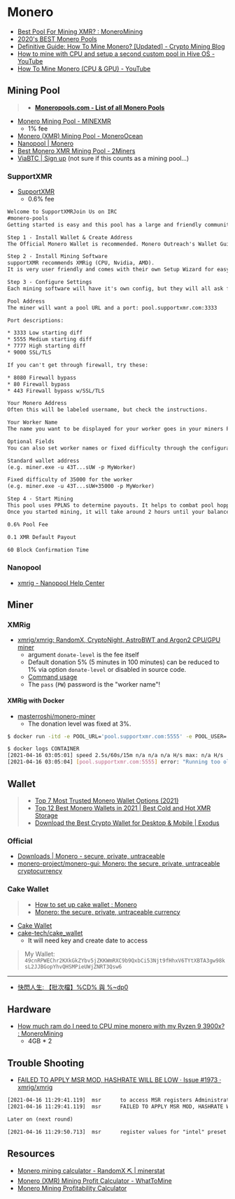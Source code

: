 # Monero

* [Best Pool For Mining XMR? : MoneroMining](https://www.reddit.com/r/MoneroMining/comments/8jhz48/best_pool_for_mining_xmr/)
* [2020's BEST Monero Pools](https://www.exodus.com/blog/best-monero-pools/)
* [Definitive Guide: How To Mine Monero? [Updated] - Crypto Mining Blog](https://2miners.com/blog/definitive-guide-how-to-mine-monero/)
* [How to mine with CPU and setup a second custom pool in Hive OS - YouTube](https://www.youtube.com/watch?v=jrfKTFsv4BQ)
* [How To Mine Monero (CPU & GPU) - YouTube](https://www.youtube.com/watch?v=Jfv7i1SyQbM)

## Mining Pool

> * [**Moneropools.com - List of all Monero Pools**](http://www.moneropools.com/)

* [Monero Mining Pool - MINEXMR](https://minexmr.com/)
  * 1% fee
* [Monero (XMR) Mining Pool - MoneroOcean](https://moneroocean.stream/)
* [Nanopool | Monero](https://xmr.nanopool.org/)
* [Best Monero XMR Mining Pool - 2Miners](https://2miners.com/xmr-mining-pool)
* [ViaBTC | Sign up](https://www.viabtc.com/signup?refer=134764) (not sure if this counts as a mining pool...)

### SupportXMR

* [SupportXMR](https://supportxmr.com/#/home)
  * 0.6% fee

```txt
Welcome to SupportXMRJoin Us on IRC
#monero-pools
Getting started is easy and this pool has a large and friendly community that are happy to help you. The pool operators are M5M400 and Snipa22 who can be reached in the #monero-pools IRC or at support@supportxmr.com. Please be patient and someone will get back to you. Most of the time help can be found quicker in the chat. The pool has a quite stable and knowlegable community - you can join the chat and seek help and a friendly chat there :)

Step 1 - Install Wallet & Create Address
The Official Monero Wallet is recommended. Monero Outreach's Wallet Guide has a list of other wallet options including paper wallets.

Step 2 - Install Mining Software
supportXMR recommends XMRig (CPU, Nvidia, AMD).
It is very user friendly and comes with their own Setup Wizard for easy config generation. If you need help, visit #monero-pools on frenode IRC.

Step 3 - Configure Settings
Each mining software will have it's own config, but they will all ask for the same information:

Pool Address
The miner will want a pool URL and a port: pool.supportxmr.com:3333

Port descriptions:

* 3333 Low starting diff
* 5555 Medium starting diff
* 7777 High starting diff
* 9000 SSL/TLS

If you can't get through firewall, try these:

* 8080 Firewall bypass
* 80 Firewall bypass
* 443 Firewall bypass w/SSL/TLS

Your Monero Address
Often this will be labeled username, but check the instructions.

Your Worker Name
The name you want to be displayed for your worker goes in your miners Password field (ie -p MyWorker)

Optional Fields
You can also set worker names or fixed difficulty through the configuration.

Standard wallet address
(e.g. miner.exe -u 43T...sUW -p MyWorker)

Fixed difficulty of 35000 for the worker
(e.g. miner.exe -u 43T...sUW+35000 -p MyWorker)

Step 4 - Start Mining
This pool uses PPLNS to determine payouts. It helps to combat pool hopping and ensures a good payout for miners.
Once you started mining, it will take around 2 hours until your balance starts moving (as blocks mined need to be confirmed first)

0.6% Pool Fee

0.1 XMR Default Payout

60 Block Confirmation Time
```

### Nanopool

* [xmrig - Nanopool Help Center](https://help.nanopool.org/article/102-xmrig)

## Miner

### XMRig

* [xmrig/xmrig: RandomX, CryptoNight, AstroBWT and Argon2 CPU/GPU miner](https://github.com/xmrig/xmrig)
  * argument `donate-level` is the fee itself
  * Default donation 5% (5 minutes in 100 minutes) can be reduced to 1% via option `donate-level` or disabled in source code.
  * [Command usage](https://github.com/xmrig/xmrig/tree/beta)
  * The `pass` (`PW`) password is the "worker name"!

#### XMRig with Docker

* [masterroshi/monero-miner](https://hub.docker.com/r/masterroshi/monero-miner)
  * The donation level was fixed at 3%.

```sh
$ docker run -itd -e POOL_URL='pool.supportxmr.com:5555' -e POOL_USER='49cnRPWEChr2KXkGkZYbv5jZKKWmRXC9b9QxbCi53Njt9fHhxV6TYtXBTA3gw98ksL2JJBGopYhvQHSMPieUWjZNRT3Qsw6' -e POOL_PW='XMR_Docker' masterroshi/monero-miner

$ docker logs CONTAINER
[2021-04-16 03:05:01] speed 2.5s/60s/15m n/a n/a n/a H/s max: n/a H/s
[2021-04-16 03:05:04] [pool.supportxmr.com:5555] error: "Running too old version of miner, please update!", code: -1
```

## Wallet

> * [Top 7 Most Trusted Monero Wallet Options (2021)](https://www.bitdegree.org/crypto/monero-wallet)
> * [Top 12 Best Monero Wallets in 2021 | Best Cold and Hot XMR Storage](https://changelly.com/blog/best-monero-xmr-wallets/)
> * [Download the Best Crypto Wallet for Desktop & Mobile | Exodus](https://www.exodus.com/)

### Official

* [Downloads | Monero - secure, private, untraceable](https://www.getmonero.org/downloads/)
* [monero-project/monero-gui: Monero: the secure, private, untraceable cryptocurrency](https://github.com/monero-project/monero-gui)

### Cake Wallet

> * [How to set up cake wallet : Monero](https://www.reddit.com/r/Monero/comments/b3n5vy/how_to_set_up_cake_wallet/ )
> * [Monero: the secure, private, untraceable currency](https://www.reddit.com/r/Monero/)

* [Cake Wallet](https://cakewallet.com/)
* [cake-tech/cake_wallet](https://github.com/cake-tech/cake_wallet)
  * It will need key and create date to access

> My Wallet: `49cnRPWEChr2KXkGkZYbv5jZKKWmRXC9b9QxbCi53Njt9fHhxV6TYtXBTA3gw98ksL2JJBGopYhvQHSMPieUWjZNRT3Qsw6`

---

* [快閃人生: 【批次檔】%CD% 與 %~dp0](https://inpega.blogspot.com/2012/07/cd-dp0.html)

## Hardware

* [How much ram do I need to CPU mine monero with my Ryzen 9 3900x? : MoneroMining](https://www.reddit.com/r/MoneroMining/comments/cy0u9d/how_much_ram_do_i_need_to_cpu_mine_monero_with_my/)
  * 4GB * 2

## Trouble Shooting

* [FAILED TO APPLY MSR MOD, HASHRATE WILL BE LOW · Issue #1973 · xmrig/xmrig](https://github.com/xmrig/xmrig/issues/1973)

```txt
[2021-04-16 11:29:41.119]  msr      to access MSR registers Administrator privileges required.
[2021-04-16 11:29:41.119]  msr      FAILED TO APPLY MSR MOD, HASHRATE WILL BE LOW

Later on (next round)

[2021-04-16 11:29:50.713]  msr      register values for "intel" preset have been set successfully (181 ms)
```

## Resources

* [Monero mining calculator - RandomX ⛏️ | minerstat](https://minerstat.com/coin/XMR)
* [Monero (XMR) Mining Profit Calculator - WhatToMine](https://whattomine.com/coins/101-xmr-randomx)
* [Monero Mining Profitability Calculator](https://www.cryptocompare.com/mining/calculator/xmr?HashingPower=100&HashingUnit=KH%2Fs&PowerConsumption=1200&CostPerkWh=0.12&MiningPoolFee=1)
